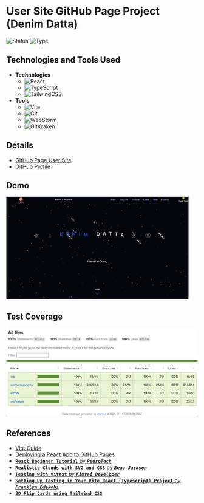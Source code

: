 # User Site GitHub Page Project (Denim Datta)

![Status](https://img.shields.io/badge/status-ongoing-orange?style=plastic)
![Type](https://img.shields.io/badge/type-learning-yellow?style=plastic)

## Technologies and Tools Used

* **Technologies**
	* ![React](https://img.shields.io/badge/React-19.1.0-61DAFB?style=plastic&logo=react)
	* ![TypeScript](https://img.shields.io/badge/TypeScript-5.8.3-3178C6?style=plastic&logo=typescript)
	* ![TailwindCSS](https://img.shields.io/badge/Tailwind_CSS-4.1.10-06B6D4?style=plastic&logo=tailwindcss)
* **Tools**
	* ![Vite](https://img.shields.io/badge/Vite-6.3.5-646CFF?style=plastic&logo=vite)
	* ![Git](https://img.shields.io/badge/Git-2.39.5-F05032?style=plastic&logo=git)
	* ![WebStorm](https://img.shields.io/badge/WebStorm-2025.1.2-000000?style=plastic&logo=webstorm)
	* ![GitKraken](https://img.shields.io/badge/GitKraken-11.1.1-179287?style=plastic&logo=gitkraken)

## Details

* [GitHub Page User Site](https://denimdatta.github.io/)
* [GitHub Profile](https://github.com/denimdatta)

## Demo

<img src="https://github.com/denimdatta/denimdatta.github.io/blob/982a43b727f6126f0e9a468f633d50e58264ffb9/public/files/PortfolioDemo.gif?raw=true" alt="Test Coverage Result">

## Test Coverage

<img src="https://github.com/denimdatta/denimdatta.github.io/blob/103a66843ec2b005decded98006387c4b4c002f6/public/images/TestCoverageResult.png?raw=true" alt="Test Coverage Result" width="750">

## References

* [Vite Guide](https://vite.dev/guide/)
* [Deploying a React App to GitHub Pages](https://github.com/gitname/react-gh-pages/blob/master/README.md)
* [**`React Beginner Tutorial`** by ***`PedroTech`***](https://www.youtube.com/watch?v=ifOJ0R5UQOc)
* [**`Realistic Clouds with SVG and CSS`** by ***`Beau Jackson`***](https://css-tricks.com/drawing-realistic-clouds-with-svg-and-css/)
* [**`Testing with vitest`** by ***`Kimtai Developer`***](https://medium.com/@kimtai.developer/react-typescript-vite-testing-with-vitest-react-testing-library-rtl-and-mock-service-worker-6f5790eedf84)
* [**`Setting Up Testing in Your Vite React (Typescript) Project`** by ***`Franklyn Edekobi`***](https://medium.com/@edekobifrank/setting-up-testing-in-your-vite-react-typescript-project-a-simple-guide-4e4ac0c832b0)
* [**`3D Flip Cards using Tailwind CSS`**](https://dev.to/mematthew123/how-to-3d-flip-cards-using-tailwind-css-a2f)
